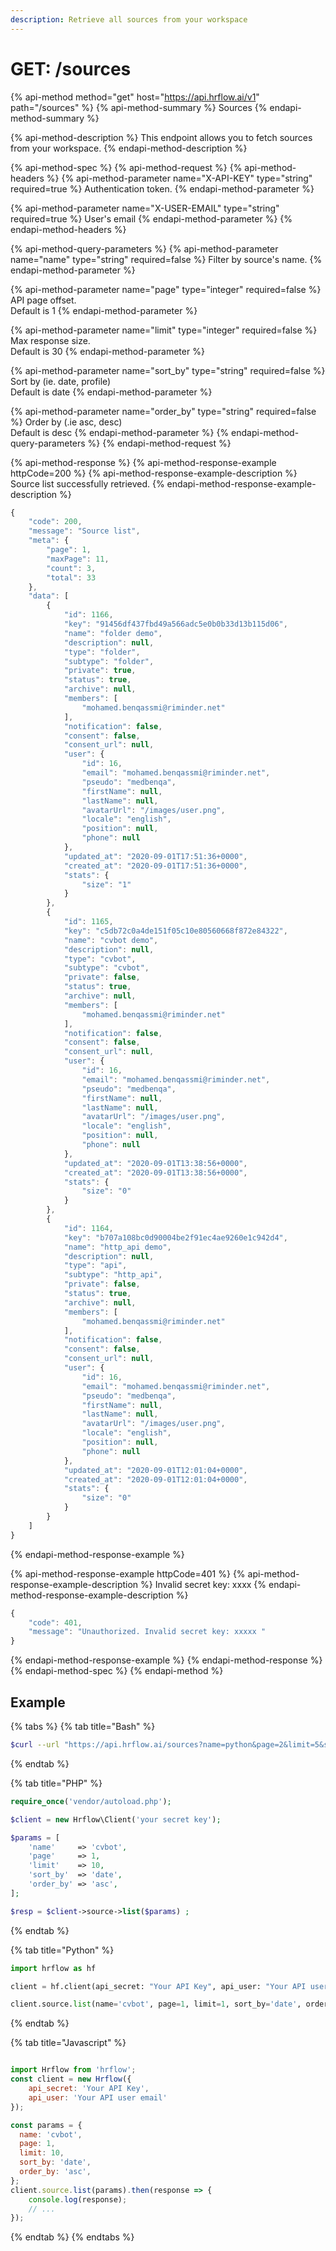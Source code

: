 ```yaml
---
description: Retrieve all sources from your workspace
---
```


# GET: /sources

{% api-method method="get" host="https://api.hrflow.ai/v1" path="/sources" %}
{% api-method-summary %}
Sources
{% endapi-method-summary %}

{% api-method-description %}
This endpoint allows you to fetch sources from your workspace.
{% endapi-method-description %}

{% api-method-spec %}
{% api-method-request %}
{% api-method-headers %}
{% api-method-parameter name="X-API-KEY" type="string" required=true %}
Authentication token.
{% endapi-method-parameter %}

{% api-method-parameter name="X-USER-EMAIL" type="string" required=true %}
User's email
{% endapi-method-parameter %}
{% endapi-method-headers %}

{% api-method-query-parameters %}
{% api-method-parameter name="name" type="string" required=false %}
Filter by source's name.
{% endapi-method-parameter %}

{% api-method-parameter name="page" type="integer" required=false %}
API  page offset.  
Default is 1
{% endapi-method-parameter %}

{% api-method-parameter name="limit" type="integer" required=false %}
Max response size.  
Default  is 30
{% endapi-method-parameter %}

{% api-method-parameter name="sort\_by" type="string" required=false %}
Sort by \(ie. date, profile\)  
Default is date
{% endapi-method-parameter %}

{% api-method-parameter name="order\_by" type="string" required=false %}
Order by \(.ie asc, desc\)  
Default is desc
{% endapi-method-parameter %}
{% endapi-method-query-parameters %}
{% endapi-method-request %}

{% api-method-response %}
{% api-method-response-example httpCode=200 %}
{% api-method-response-example-description %}
Source list successfully retrieved.
{% endapi-method-response-example-description %}

```javascript
{
    "code": 200,
    "message": "Source list",
    "meta": {
        "page": 1,
        "maxPage": 11,
        "count": 3,
        "total": 33
    },
    "data": [
        {
            "id": 1166,
            "key": "91456df437fbd49a566adc5e0b0b33d13b115d06",
            "name": "folder demo",
            "description": null,
            "type": "folder",
            "subtype": "folder",
            "private": true,
            "status": true,
            "archive": null,
            "members": [
                "mohamed.benqassmi@riminder.net"
            ],
            "notification": false,
            "consent": false,
            "consent_url": null,
            "user": {
                "id": 16,
                "email": "mohamed.benqassmi@riminder.net",
                "pseudo": "medbenqa",
                "firstName": null,
                "lastName": null,
                "avatarUrl": "/images/user.png",
                "locale": "english",
                "position": null,
                "phone": null
            },
            "updated_at": "2020-09-01T17:51:36+0000",
            "created_at": "2020-09-01T17:51:36+0000",
            "stats": {
                "size": "1"
            }
        },
        {
            "id": 1165,
            "key": "c5db72c0a4de151f05c10e80560668f872e84322",
            "name": "cvbot demo",
            "description": null,
            "type": "cvbot",
            "subtype": "cvbot",
            "private": false,
            "status": true,
            "archive": null,
            "members": [
                "mohamed.benqassmi@riminder.net"
            ],
            "notification": false,
            "consent": false,
            "consent_url": null,
            "user": {
                "id": 16,
                "email": "mohamed.benqassmi@riminder.net",
                "pseudo": "medbenqa",
                "firstName": null,
                "lastName": null,
                "avatarUrl": "/images/user.png",
                "locale": "english",
                "position": null,
                "phone": null
            },
            "updated_at": "2020-09-01T13:38:56+0000",
            "created_at": "2020-09-01T13:38:56+0000",
            "stats": {
                "size": "0"
            }
        },
        {
            "id": 1164,
            "key": "b707a108bc0d90004be2f91ec4ae9260e1c942d4",
            "name": "http_api demo",
            "description": null,
            "type": "api",
            "subtype": "http_api",
            "private": false,
            "status": true,
            "archive": null,
            "members": [
                "mohamed.benqassmi@riminder.net"
            ],
            "notification": false,
            "consent": false,
            "consent_url": null,
            "user": {
                "id": 16,
                "email": "mohamed.benqassmi@riminder.net",
                "pseudo": "medbenqa",
                "firstName": null,
                "lastName": null,
                "avatarUrl": "/images/user.png",
                "locale": "english",
                "position": null,
                "phone": null
            },
            "updated_at": "2020-09-01T12:01:04+0000",
            "created_at": "2020-09-01T12:01:04+0000",
            "stats": {
                "size": "0"
            }
        }
    ]
}
```
{% endapi-method-response-example %}

{% api-method-response-example httpCode=401 %}
{% api-method-response-example-description %}
Invalid secret key: xxxx
{% endapi-method-response-example-description %}

```javascript
{
    "code": 401,
    "message": "Unauthorized. Invalid secret key: xxxxx "
}
```
{% endapi-method-response-example %}
{% endapi-method-response %}
{% endapi-method-spec %}
{% endapi-method %}

## Example

{% tabs %}
{% tab title="Bash" %}
```bash
$curl --url "https://api.hrflow.ai/sources?name=python&page=2&limit=5&sort_by=date&order_by=asc" --header "X-API-KEY: api_key"
```
{% endtab %}

{% tab title="PHP" %}
```php
require_once('vendor/autoload.php');

$client = new Hrflow\Client('your secret key');

$params = [
    'name'     => 'cvbot',
    'page'     => 1,
    'limit'    => 10,
    'sort_by'  => 'date',
    'order_by' => 'asc',
];

$resp = $client->source->list($params) ;
```
{% endtab %}

{% tab title="Python" %}
```python
import hrflow as hf

client = hf.client(api_secret: "Your API Key", api_user: "Your API user email")

client.source.list(name='cvbot', page=1, limit=1, sort_by='date', order_by'asc')
```
{% endtab %}

{% tab title="Javascript" %}
```javascript

import Hrflow from 'hrflow';
const client = new Hrflow({ 
    api_secret: 'Your API Key',
    api_user: 'Your API user email' 
});

const params = {
  name: 'cvbot',
  page: 1,
  limit: 10,
  sort_by: 'date',
  order_by: 'asc',
};
client.source.list(params).then(response => {
    console.log(response);
    // ...
});
```
{% endtab %}
{% endtabs %}



